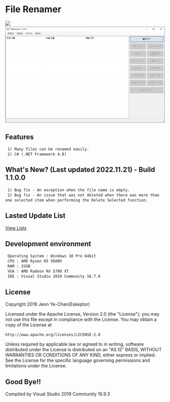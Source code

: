 # File Renamer
[![](https://img.shields.io/badge/license-Apache%202-blue.svg)](http://www.apache.org/licenses/LICENSE-2.0)
![homepage](./Preview/Shot1.PNG)
## Features
```
 1) Many files can be renamed easily.
 2) C# (.NET Framework 4.8)
```
## What's New? (Last updated 2022.11.21) - Build 1.1.0.0
```
 1) Bug fix - An exception when the file name is empty.
 2) Bug fix - An issue that was not deleted when there was more than one selected item when performing the Delete Selected function.
```
## Lasted Update List
[View Lists](./UPDATE.md)

## Development environment
```
 Operating System : Windows 10 Pro 64bit
 CPU : AMD Ryzen R5 5600X
 RAM : 32GB
 VGA : AMD Radeon RX 5700 XT
 IDE : Visual Studio 2019 Community 16.7.6
```

## License
Copyright 2019 Jeon Ye-Chan(Eskeptor)

Licensed under the Apache License, Version 2.0 (the "License");
you may not use this file except in compliance with the License.
You may obtain a copy of the License at
```
http://www.apache.org/licenses/LICENSE-2.0
```
Unless required by applicable law or agreed to in writing, software
distributed under the License is distributed on an "AS IS" BASIS,
WITHOUT WARRANTIES OR CONDITIONS OF ANY KIND, either express or implied.
See the License for the specific language governing permissions and
limitations under the License.
## Good Bye!!
Compiled by Visual Studio 2019 Community 16.9.3